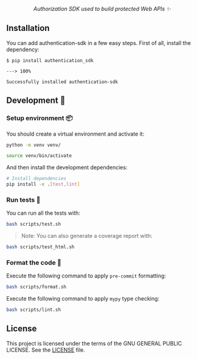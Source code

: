 
<p align="center">
    <em>Authorization SDK used to build protected Web APIs ✨</em>
</p>

## Installation

You can add authentication-sdk in a few easy steps. First of all, install the dependency:

```shell
$ pip install authentication_sdk

---> 100%

Successfully installed authentication-sdk
```

## Development 🚧

### Setup environment 📦

You should create a virtual environment and activate it:

```bash
python -m venv venv/
```

```bash
source venv/bin/activate
```

And then install the development dependencies:

```bash
# Install dependencies
pip install -e .[test,lint]
```

### Run tests 🌝

You can run all the tests with:

```bash
bash scripts/test.sh
```

> Note: You can also generate a coverage report with:

```bash
bash scripts/test_html.sh
```

### Format the code 🍂

Execute the following command to apply `pre-commit` formatting:

```bash
bash scripts/format.sh
```

Execute the following command to apply `mypy` type checking:

```bash
bash scripts/lint.sh
```

## License

This project is licensed under the terms of the GNU GENERAL PUBLIC LICENSE. See the [LICENSE](LICENSE) file.
